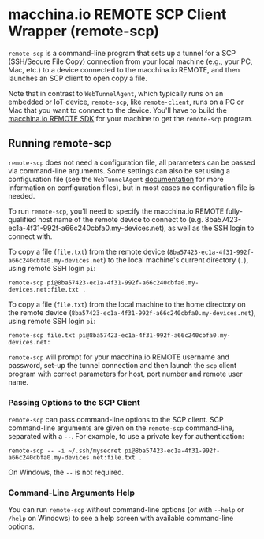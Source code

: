 # macchina.io REMOTE SCP Client Wrapper (remote-scp)

`remote-scp` is a command-line program that sets up a tunnel for a SCP
(SSH/Secure File Copy) connection from your local machine
(e.g., your PC, Mac, etc.) to a device connected to the macchina.io
REMOTE, and then launches an SCP client to open copy a file.

Note that in contrast to `WebTunnelAgent`, which typically runs on an embedded or IoT
device, `remote-scp`, like `remote-client`, runs on a PC or Mac that you want to connect
to the device. You'll have to build the [macchina.io REMOTE SDK](../../README.md)
for your machine to get the `remote-scp` program.

## Running remote-scp

`remote-scp` does not need a configuration file, all parameters can be passed
via command-line arguments. Some settings can also be set using a configuration file
(see the `WebTunnelAgent` [documentation](../WebTunnelAgent/README.md) for more
information on configuration files), but in most cases no configuration file is needed.

To run `remote-scp`, you'll need to specify the macchina.io REMOTE fully-qualified
host name of the remote device to connect to (e.g. 8ba57423-ec1a-4f31-992f-a66c240cbfa0.my-devices.net),
as well as the SSH login to connect with.

To copy a file (`file.txt`) from the remote device (`8ba57423-ec1a-4f31-992f-a66c240cbfa0.my-devices.net`)
to the local machine's current directory (`.`), using remote SSH login `pi`:
```
remote-scp pi@8ba57423-ec1a-4f31-992f-a66c240cbfa0.my-devices.net:file.txt .
```

To copy a file (`file.txt`) from the local machine to the home directory on the remote device
(`8ba57423-ec1a-4f31-992f-a66c240cbfa0.my-devices.net`), using remote SSH login `pi`:
```
remote-scp file.txt pi@8ba57423-ec1a-4f31-992f-a66c240cbfa0.my-devices.net:
```

`remote-scp` will prompt for your macchina.io REMOTE username and password, set-up
the tunnel connection and then launch the `scp` client program with correct parameters
for host, port number and remote user name.

### Passing Options to the SCP Client

`remote-scp` can pass command-line options to the SCP client. SCP command-line arguments
are given on the `remote-scp` command-line, separated with a `--`. For example, to use
a private key for authentication:

```
remote-scp -- -i ~/.ssh/mysecret pi@8ba57423-ec1a-4f31-992f-a66c240cbfa0.my-devices.net:file.txt .
```

On Windows, the `--` is not required.

### Command-Line Arguments Help

You can run `remote-scp` without command-line options (or with `--help`
or `/help` on Windows) to see a help screen with available command-line options.
